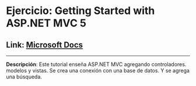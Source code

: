 # Ejercicio: Getting Started with ASP.NET MVC 5
## Link: [Microsoft Docs](https://docs.microsoft.com/en-us/aspnet/mvc/overview/getting-started/introduction/)
---
**Descripción**:
Este tutorial enseña ASP.NET MVC agregando controladores. modelos y vistas. Se crea una conexión con una base de datos. Y se agrega una búsqueda.